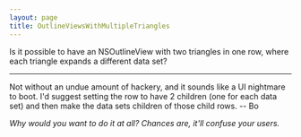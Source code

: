 ```yaml
---
layout: page
title: OutlineViewsWithMultipleTriangles
---
```


Is it possible to have an  NSOutlineView with two triangles in one row, where each triangle expands a different data set?

----

Not without an undue amount of hackery, and it sounds like a UI nightmare to boot.  I'd suggest setting the row to have 2 children (one for each data set) and then make the data sets children of those child rows.  -- Bo

*Why would you want to do it at all? Chances are, it'll confuse your users.*

